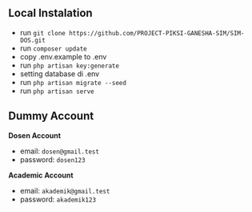 ## Local Instalation

- run `git clone https://github.com/PROJECT-PIKSI-GANESHA-SIM/SIM-DOS.git`
- run `composer update`
- copy .env.example to .env
- run `php artisan key:generate`
- setting database di .env
- run `php artisan migrate --seed`
- run `php artisan serve`

## Dummy Account

<b>Dosen Account</b>
- email: `dosen@gmail.test`
- password: `dosen123`

<b>Academic Account</b>
- email: `akademik@gmail.test`
- password: `akademik123`